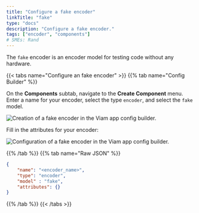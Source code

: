 ```yaml
---
title: "Configure a fake encoder"
linkTitle: "fake"
type: "docs"
description: "Configure a fake encoder."
tags: ["encoder", "components"]
# SMEs: Rand
---
```


The `fake` encoder is an encoder model for testing code without any hardware.

{{< tabs name="Configure an fake encoder" >}}
{{% tab name="Config Builder" %}}

On the **Components** subtab, navigate to the **Create Component** menu.
Enter a name for your encoder, select the type `encoder`, and select the `fake` model.

<img src="../img/create-fake.png" alt="Creation of a fake encoder in the Viam app config builder." style="max-width:600px" />

Fill in the attributes for your encoder:

<img src="../img/configure-fake.png" alt="Configuration of a fake encoder in the Viam app config builder." />

{{% /tab %}}
{{% tab name="Raw JSON" %}}

```json {class="line-numbers linkable-line-numbers"}
{
    "name": "<encoder_name>",
    "type": "encoder",
    "model" : "fake",
    "attributes": {}
}
```

{{% /tab %}}
{{< /tabs >}}
